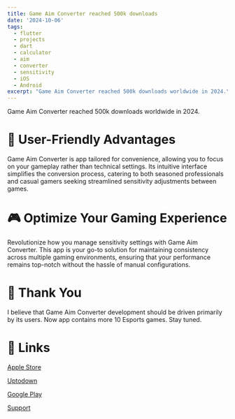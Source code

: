 ```yaml
---
title: Game Aim Converter reached 500k downloads
date: '2024-10-06'
tags:
  - flutter
  - projects
  - dart
  - calculator
  - aim
  - converter
  - sensitivity
  - iOS
  - Android
excerpt: "Game Aim Converter reached 500k downloads worldwide in 2024.\r\n\r\n \U0001F99D User-Friendly Advantages\r\nGame Aim Converter is app tailored for convenience, allowing you to focus on your gameplay rather than t..."
---
```


Game Aim Converter reached 500k downloads worldwide in 2024.

# 🦝 User-Friendly Advantages
Game Aim Converter is app tailored for convenience, allowing you to focus on your gameplay rather than technical settings. Its intuitive interface simplifies the conversion process, catering to both seasoned professionals and casual gamers seeking streamlined sensitivity adjustments between games.

# 🎮 Optimize Your Gaming Experience
Revolutionize how you manage sensitivity settings with Game Aim Converter. This app is your go-to solution for maintaining consistency across multiple gaming environments, ensuring that your performance remains top-notch without the hassle of manual configurations.

# 💝 Thank You
I believe that Game Aim Converter development should be driven primarily by its users. Now app contains more 10 Esports games.
Stay tuned.

# 🎁 Links

[Apple Store](https://apps.apple.com/app/game-aim-converter/id1618000036)

[Uptodown](https://game-aim-converter.en.uptodown.com/android)

[Google Play](https://play.google.com/store/apps/details?id=com.dreamcode.gameaimconverter)

[Support](https://t.me/game_aim_converter)
